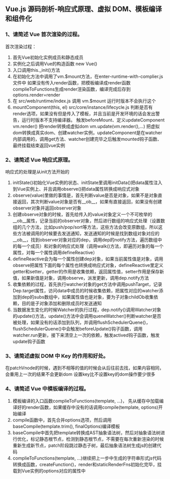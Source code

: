 ## Vue.js 源码剖析-响应式原理、虚拟 DOM、模板编译和组件化

### 1、请简述 Vue 首次渲染的过程。

首次渲染过程：
1. 首先Vue初始化实例成员和静态成员
2. 实例化之后调用Vue的构造函数 new Vue()
3. 入口调用this._init()方法
4. 在初始化方法中调用了vm.$mount方法，在enter-runtime-with-complier.js文件中 如果没有传入render函数，把模板编译成render函数
complieToFunctions生成render渲染函数，编译完成后存到options.render=render
5. 在 src/web/runtime/index.js 调用 vm.$mount 运行时版本不会执行这个
6.  mountComponent(this, el) src/core/instance/lifecycle.js 判断是否有render选项，如果没有但是传入了模板，并且当前是开发环境的话会发出警告，运行时版本不支持编译器。
触发beforeMount、定义updateComponent vm.render() 把render转换成虚拟dom vm.update(vm.render(),...) 把虚拟dom转换成真实dom、创建watcher实例，updateComponent是在watcher内部调用的，调用get方法、watcher创建完毕之后触发mounted钩子函数、最终挂载结束返回vue实例


### 2、请简述 Vue 响应式原理。

响应式的处理是从init方法开始的
1. initState()初始化Vue实例的状态、initState里调用initData()把data属性注入到Vue实例上、并且调用observe()把data属性转换成响应式对象
2. observe(value)里做的事情是，首先判断value是否是对象，如果不是对象直接返回，其次判断value对象是否有__ob__，如果有直接返回，如果没有创建observer对象并返回observer对象
3. 创建observe对象的时候，首先给传入的value对象定义一个不可枚举的__ob__属性，记录当前的observer对象，然后进行数组的响应式处理（设置数组的几个方法，比如push/pop/sort等方法，这些方法会改变原数组，所以这些方法被调用的时候要去发送通知，发送通知的时候是找到数组对象对应的__ob__，找到observer对象对应的dep，调用dep的notify方法，遍历数组中的每一个成员）和对象的响应式处理（调用walk()方法，即遍历对象的每一个属性，对每一个属性调用defineReactive）
4. defineReactive会为每一个属性创建dep对象，如果当前属性值是对象，调用observe把属性下面的每个属性也转换成响应式对象，defineReactive里定义getter和setter，getter的作用是收集依赖，返回属性值，setter作用是保存新值，如果新值是对象，调用observe，派发更新，调用dep.notify方法
5. 收集依赖的过程，首先执行watcher对象的get方法中调用pushTarget，记录Dep.target属性，访问data中成员的时候收集依赖，把属性对应的watcher添加到dep的subs数组中，如果属性值也是对象，要为子对象childOb收集依赖，目的是子对象添加和删除成员时发送通知
6. 当数据发生变化的时候Watcher的执行过程，dep.notify()调用Watcher对象的update()方法，update()方法中会调用queneWatcher()判断watcher是否被处理，如果没有的话添加到队列，并调用flushSchedulerQuene()，flushSchedulerQuene()中会触发beforeUpdate()钩子函数，调用watcher.run更新，接下来清空上一次的依赖，触发actived钩子函数，触发update钩子函数

### 3、请简述虚拟 DOM 中 Key 的作用和好处。

在patchVnode的时候，遇到不相等的值的时候会从后往前去找，如果内容相同，会重用上一次的结果不会更新dom
设置key比不设置key的dom操作要少很多


### 4、请简述 Vue 中模板编译的过程。

1. 模板编译的入口函数complieToFunctions(template, ...)， 先从缓存中加载编译好的render函数，如果缓存中没有的话调用compile(template, options)开始编译
2. compile函数中，首先合并options选项，然后调用baseCompile(template.trim(), finalOptions)编译模板
3. baseCompile中首先把template转换成AST抽象语法树，然后对抽象语法树进行优化，标记静态根节点，检测到静态根节点，不需要在每次重新渲染的时候重新生成新节点，patch阶段跳过静态子树，最后抽象语法树生成js的创建代码
4. complieToFunctions(template, ...)继续把上一步中生成的字符串形式js代码转换成函数，createFunction()，render和staticRenderFns初始化完毕，挂载到Vue实例的options对应的属性中